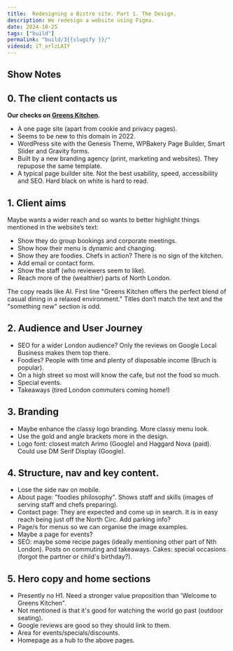 ```yaml
---
title:  Redesigning a Bistro site. Part 1. The Design.
description: We redesign a website using Figma.
date: 2024-10-25
tags: ["build"]
permalink: "build/3{{slugify }}/"
videoid: iT_orlzLAIY
---
```


## Show Notes

## 0. The client contacts us
**Our checks on [Greens Kitchen](https://greenskitchen.uk/).**
- A one page site (apart from cookie and privacy pages). 
- Seems to be new to this domain in 2022.
- WordPress site with the Genesis Theme, WPBakery Page Builder, Smart Slider and Gravity forms.
- Built by a new branding agency (print, marketing and websites). They repupose the same template. 
- A typical page builder site. Not the best usability, speed, accessibility and SEO. Hard black on white is hard to read.

## 1. Client aims

Maybe wants a wider reach and so wants to better highlight things mentioned in the website’s text:

- Show they do group bookings and corporate meetings.
- Show how their menu is dynamic and changing.
- Show they are foodies. Chefs in action? There is no sign of the kitchen.
- Add email or contact form.
- Show the staff (who reviewers seem to like).
- Reach more of the (wealthier) parts of North London.

The copy reads like AI. First line "Greens Kitchen offers the perfect blend of casual dining in a relaxed environment."  Titles don’t match the text and the "something new" section is odd.

## 2. Audience and User Journey

- SEO for a wider London audience? Only the reviews on Google Local Business makes them top there.
- Foodies? People with time and plenty of disposable income (Bruch is popular).
- On a high street so most will know the cafe, but not the food so much.
- Special events.
- Takeaways (tired London commuters coming home!) 

## 3. Branding 

- Maybe enhance the classy logo branding. More classy menu look.
- Use the gold and angle brackets more in the design.
- Logo font: closest match Arimo (Google) and Haggard Nova (paid). Could use DM Serif Display (Google).

## 4. Structure, nav and key content.

- Lose the side nav on mobile.
- About page:  "foodies philosophy".  Shows staff and skills (images of serving staff and chefs preparing).
- Contact page: They are expected and come up in search. It is in easy reach being just off the North Circ. Add parking info?
- Page/s for menus so we can organise the image examples.
- Maybe a page for events?
- SEO: maybe some recipe pages (ideally mentioning other part of Nth London). Posts on commuting and takeaways. Cakes: special occasions (forgot the partner or child's birthday?).

## 5. Hero copy and home sections

- Presently no H1. Need a stronger value proposition than 'Welcome to Greens Kitchen".
- Not mentioned is that it's good for watching the world go past (outdoor seating).
- Google reviews are good so they should link to them.
- Area for events/specials/discounts.
- Homepage as a hub to the above pages.

